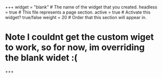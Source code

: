 +++
widget = "blank"  # The name of the widget that you created.
headless = true  # This file represents a page section.
active = true  # Activate this widget? true/false
weight = 20 # Order that this section will appear in.

# Note I couldnt get the custom wiget to work, so for now, im overriding the blank widet :(

+++
